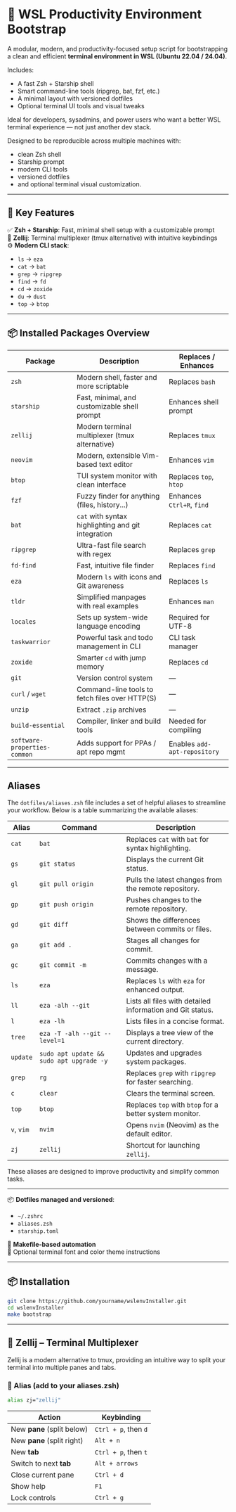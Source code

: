 # 🧰 WSL Productivity Environment Bootstrap

A modular, modern, and productivity-focused setup script for bootstrapping a clean and efficient **terminal environment in WSL (Ubuntu 22.04 / 24.04)**.

Includes:
- A fast Zsh + Starship shell
- Smart command-line tools (ripgrep, bat, fzf, etc.)
- A minimal layout with versioned dotfiles
- Optional terminal UI tools and visual tweaks

Ideal for developers, sysadmins, and power users who want a better WSL terminal experience — not just another dev stack.

Designed to be reproducible across multiple machines with:
- clean Zsh shell
- Starship prompt
- modern CLI tools
- versioned dotfiles
- and optional terminal visual customization.

---

## 🚀 Key Features

✅ **Zsh + Starship**: Fast, minimal shell setup with a customizable prompt  
🧱 **Zellij**: Terminal multiplexer (tmux alternative) with intuitive keybindings  
⚙️ **Modern CLI stack**:  
- `ls` → `eza`  
- `cat` → `bat`  
- `grep` → `ripgrep`  
- `find` → `fd`  
- `cd` → `zoxide`  
- `du` → `dust`  
- `top` → `btop`  

---

## 📦 Installed Packages Overview

| Package                | Description                                         | Replaces / Enhances     |
|------------------------|-----------------------------------------------------|--------------------------|
| `zsh`                  | Modern shell, faster and more scriptable            | Replaces `bash`         |
| `starship`             | Fast, minimal, and customizable shell prompt        | Enhances shell prompt   |
| `zellij`               | Modern terminal multiplexer (tmux alternative)      | Replaces `tmux`         |
| `neovim`               | Modern, extensible Vim-based text editor            | Enhances `vim`           |
| `btop`                 | TUI system monitor with clean interface             | Replaces `top`, `htop`   |
| `fzf`                  | Fuzzy finder for anything (files, history...)       | Enhances `Ctrl+R`, `find` |
| `bat`                  | `cat` with syntax highlighting and git integration  | Replaces `cat`           |
| `ripgrep`              | Ultra-fast file search with regex                   | Replaces `grep`          |
| `fd-find`              | Fast, intuitive file finder                         | Replaces `find`          |
| `eza`                  | Modern `ls` with icons and Git awareness            | Replaces `ls`            |
| `tldr`                 | Simplified manpages with real examples              | Enhances `man`           |
| `locales`              | Sets up system-wide language encoding               | Required for UTF-8       |
| `taskwarrior`          | Powerful task and todo management in CLI            | CLI task manager         |
| `zoxide`               | Smarter `cd` with jump memory                       | Replaces `cd`            |
| `git`                  | Version control system                              | —                        |
| `curl` / `wget`        | Command-line tools to fetch files over HTTP(S)      | —                        |
| `unzip`                | Extract `.zip` archives                             | —                        |
| `build-essential`      | Compiler, linker and build tools                    | Needed for compiling     |
| `software-properties-common` | Adds support for PPAs / apt repo mgmt       | Enables `add-apt-repository` |
---

## Aliases

The `dotfiles/aliases.zsh` file includes a set of helpful aliases to streamline your workflow. Below is a table summarizing the available aliases:

| **Alias**   | **Command**                                      | **Description**                                   |
|-------------|--------------------------------------------------|-------------------------------------------------|
| `cat`       | `bat`                                            | Replaces `cat` with `bat` for syntax highlighting. |
| `gs`        | `git status`                                     | Displays the current Git status.                |
| `gl`        | `git pull origin`                                | Pulls the latest changes from the remote repository. |
| `gp`        | `git push origin`                                | Pushes changes to the remote repository.        |
| `gd`        | `git diff`                                       | Shows the differences between commits or files. |
| `ga`        | `git add .`                                      | Stages all changes for commit.                  |
| `gc`        | `git commit -m`                                  | Commits changes with a message.                 |
| `ls`        | `eza`                                            | Replaces `ls` with `eza` for enhanced output.   |
| `ll`        | `eza -alh --git`                                 | Lists all files with detailed information and Git status. |
| `l`         | `eza -lh`                                        | Lists files in a concise format.                |
| `tree`      | `eza -T -alh --git --level=1`                    | Displays a tree view of the current directory.  |
| `update`    | `sudo apt update && sudo apt upgrade -y`         | Updates and upgrades system packages.           |
| `grep`      | `rg`                                             | Replaces `grep` with `ripgrep` for faster searching. |
| `c`         | `clear`                                          | Clears the terminal screen.                     |
| `top`       | `btop`                                           | Replaces `top` with `btop` for a better system monitor. |
| `v`, `vim`      | `nvim`                                           | Opens `nvim` (Neovim) as the default editor.    |
| `zj`        | `zellij`                                         | Shortcut for launching `zellij`.               |

These aliases are designed to improve productivity and simplify common tasks.

---


📦 **Dotfiles managed and versioned**:  
- `~/.zshrc`  
- `aliases.zsh`  
- `starship.toml`  

🧠 **Makefile-based automation**  
🎨 Optional terminal font and color theme instructions

---

## 📦 Installation

```bash
git clone https://github.com/yourname/wslenvInstaller.git
cd wslenvInstaller
make bootstrap
```
---

## 🧱 Zellij – Terminal Multiplexer

Zellij is a modern alternative to tmux, providing an intuitive way to split your terminal into multiple panes and tabs.

### 🚀 Alias (add to your aliases.zsh)
```bash
alias zj="zellij"
```

| Action                     | Keybinding                                   |
| -------------------------- | -------------------------------------------- |
| New **pane** (split below) | `Ctrl + p`, then `d`                         |
| New **pane** (split right) | `Alt + n`                                    |
| New **tab**                | `Ctrl + p`, then `t`                         |
| Switch to next **tab**     | `Alt + arrows`                                    |
| Close current pane         | `Ctrl + d`                                   |
| Show help                  | `F1`                                         |
| Lock controls              | `Ctrl + g`                                   |
